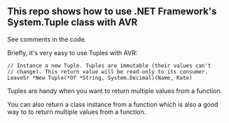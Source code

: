 ﻿## This repo shows how to use .NET Framework's System.Tuple class with AVR

See comments in the code. 

Briefly, it's very easy to use Tuples with AVR: 

```
// Instance a new Tuple. Tuples are immutable (their values can't 
// change). This return value will be read-only to its consumer.
LeaveSr *New Tuple(*Of *String, System.Decimal)(Name, Rate)  
```

Tuples are handy when you want to return multiple values from a function. 

You can also return a class instance from a function which is also a good way to to return multiple values from a function. 







